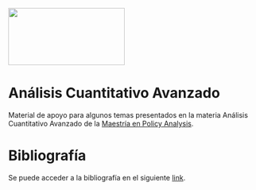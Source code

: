 <a href="url"><img src="https://www.itba.edu.ar/wp-content/uploads/2020/03/Marca-ITBA-Color-ALTA.png" height="115" width="234" ></a>

# Análisis Cuantitativo Avanzado

Material de apoyo para algunos temas presentados en la materia Análisis Cuantitativo Avanzado de la [Maestría en Policy Analysis](https://www.itba.edu.ar/posgrado/maestria-en-policy-analysis). 

# Bibliografía

Se puede acceder a la bibliografía en el siguiente [link](https://drive.google.com/drive/folders/1Fpw-1wyQT9w7Blkm9eFqSIv0UN8c4v6H?usp=sharing).
